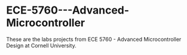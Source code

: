# ECE-5760---Advanced-Microcontroller
These are the labs projects from ECE 5760 - Advanced Microcontroller Design at Cornell University.

